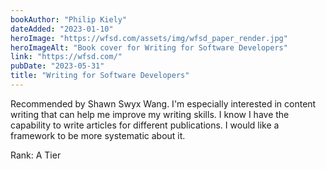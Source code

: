 ```yaml
---
bookAuthor: "Philip Kiely"
dateAdded: "2023-01-10"
heroImage: "https://wfsd.com/assets/img/wfsd_paper_render.jpg"
heroImageAlt: "Book cover for Writing for Software Developers"
link: "https://wfsd.com/"
pubDate: "2023-05-31"
title: "Writing for Software Developers"
---
```


Recommended by Shawn Swyx Wang. I'm especially interested in content writing that can help me improve my writing skills.
I know I have the capability to write articles for different publications. I would like a framework to be more systematic about it.

Rank: A Tier
